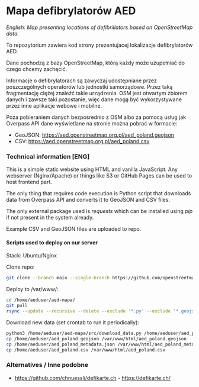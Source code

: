 # Mapa defibrylatorów AED

_English: Map presenting locations of defibrillators based on OpenStreetMap data._

To repozytorium zawiera kod strony prezentujacej lokalizacje defibrylatorów AED.

Dane pochodzą z bazy OpenStreetMap, którą każdy może uzupełniać do czego chcemy zachęcić.

Informacje o defibrylatorach są zawyczaj udostępniane przez poszczególnych operatorów lub jednostki samorządowe.
Przez taką fragmentację ciężej znaleźć takie urządzenia.
OSM jest otwartym zbiorem danych i zawsze taki pozostanie, więc dane mogą być wykorzystywane przez inne aplikacje webowe i mobilne.

Poza pobieraniem danych bezpośrednio z OSM albo za pomocą usług jak Overpass API dane wyświetlane na stronie można pobrać w formacie:
- GeoJSON: https://aed.openstreetmap.org.pl/aed_poland.geojson
- CSV: https://aed.openstreetmap.org.pl/aed_poland.csv

### Technical information [ENG]

This is a simple static website using HTML and vanilla JavaScript.
Any webserver (Nginx/Apache) or things like S3 or GitHub Pages can be used to host frontend part.

The only thing that requires code execution is Python script that downloads data from Overpass API and converts it to GeoJSON and CSV files.

The only external package used is _requests_ which can be installed using _pip_ if not present in the system already.

Example CSV and GeoJSON files are uploaded to repo.

#### Scripts used to deploy on our server

Stack: Ubuntu/Nginx

Clone repo:
```bash
git clone --branch main --single-branch https://github.com/openstreetmap-polska/aed-mapa.git /home/aeduser/aed-mapa/
```

Deploy to /var/www/:
```bash
cd /home/aeduser/aed-mapa/
git pull
rsync --update --recursive --delete --exclude '*.py' --exclude '*.geojson' --exclude '*.json' --exclude '.git*'  --verbose /home/aeduser/aed-mapa/ /var/www/html/
```

Download new data (set crontab to run it periodically):
```bash
python3 /home/aeduser/aed-mapa/src/download_data.py /home/aeduser/aed_poland.geojson /home/aeduser/aed_poland.csv
cp /home/aeduser/aed_poland.geojson /var/www/html/aed_poland.geojson
cp /home/aeduser/aed_poland_metadata.json /var/www/html/aed_poland_metadata.json
cp /home/aeduser/aed_poland.csv /var/www/html/aed_poland.csv
```

### Alternatives / Inne podobne

* https://github.com/chnuessli/defikarte.ch - https://defikarte.ch/
